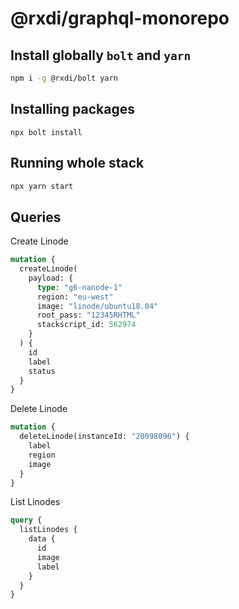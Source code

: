 # @rxdi/graphql-monorepo

## Install globally `bolt` and `yarn`

```bash
npm i -g @rxdi/bolt yarn
```

## Installing packages

```
npx bolt install
```

## Running whole stack

```bash
npx yarn start
```

## Queries

Create Linode

```graphql
mutation {
  createLinode(
    payload: {
      type: "g6-nanode-1"
      region: "eu-west"
      image: "linode/ubuntu18.04"
      root_pass: "12345RHTML"
      stackscript_id: 562974
    }
  ) {
    id
    label
    status
  }
}
```

Delete Linode

```graphql
mutation {
  deleteLinode(instanceId: "20098096") {
    label
    region
    image
  }
}
```

List Linodes

```graphql
query {
  listLinodes {
    data {
      id
      image
      label
    }
  }
}
```
